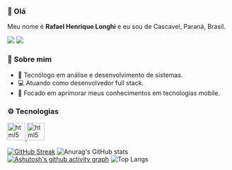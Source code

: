 ### 👋 Olá

Meu nome é <strong>Rafael Henrique Longhi</strong> e eu sou de Cascavel, Paraná, Brasil.

<p align="left">
  <a target='_blank' href="https://linkedin.com/in/rhlonghi30" alt="LinkedIn"><img src="https://img.shields.io/badge/LinkedIn-0077B5?style=for-the-badge&logo=linkedin&logoColor=white" /></a>
  <a target='_blank' href="https://instagram.com/rhlonghi30/" alt="Instagram"><img src="https://img.shields.io/badge/Instagram-E4405F?style=for-the-badge&logo=instagram&logoColor=white" /></a>
</p>

### 🫡 Sobre mim

- 📖 Tecnólogo em análise e desenvolvimento de sistemas.
- 💻 Atuando como desenvolvedor full stack.
- 🎯 Focado em aprimorar meus conhecimentos em tecnologias mobile.

### ⚙️ Tecnologias

<p align="left">
  <a href="https://developer.mozilla.org/pt-BR/docs/Web/HTML" target="_blank" rel="noreferrer">
    <img src="https://www.svgrepo.com/show/349402/html5.svg" alt="html5" width="40" height="40"/>
  </a>
  <a href="https://developer.mozilla.org/pt-BR/docs/Web/HTML" target="_blank" rel="noreferrer">
    <img src="https://www.svgrepo.com/show/349330/css3.svg" alt="html5" width="40" height="40"/>
  </a>
</p>



[![GitHub Streak](https://streak-stats.demolab.com?user=rhlonghi30&hide_border=true&border_radius=0&locale=pt_BR&card_width=428&sideLabels=E17357&ring=E17357&fire=E34C26&currStreakNum=FFFFFF&currStreakLabel=E34C26&sideNums=DBDBDB&dates=AAAAAA&stroke=152D16&background=161B22)](https://git.io/streak-stats)
![Anurag's GitHub stats](https://github-readme-stats.vercel.app/api?username=rhlonghi30&show_icons=true&title_color=AAAAAA&text_color=AAAAAA&icon_color=008F11&bg_color=161B22&hide_border=true&locale=pt-br&border_radius=0&card_width=437&rank_icon=github&include_all_commits=true&custom_title=Estatísticas&text_bold=false&ring_color=00FF00&layout=)
[![Ashutosh's github activity graph](https://github-readme-activity-graph.vercel.app/graph?username=rhlonghi30&bg_color=161B22&color=AAAAAA&line=1051E8&point=25517C&area_color=2F81F7&area=true&hide_border=true&custom_title=Gráfico%20de%20Contribuições&height=293)](https://github.com/ashutosh00710/github-readme-activity-graph)
![Top Langs](https://github-readme-stats.vercel.app/api/top-langs/?username=rhlonghi30&title_color=AAAAAA&text_color=AAAAAA&bg_color=161B22&hide_border=true&locale=pt-br&border_radius=0&card_width=1012&icon_color=ff00ff)
